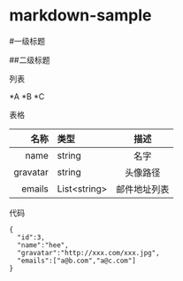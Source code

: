 markdown-sample
===============

#一级标题

##二级标题

列表

*A
*B
*C

表格

名称|类型|描述
--:|:--|:--:
name|string|名字
gravatar|string|头像路径
emails|List&lt;string&gt;|邮件地址列表


代码

    {
      "id":3,
      "name":"hee",
      "gravatar":"http://xxx.com/xxx.jpg",
      "emails":["a@b.com","a@c.com"]
    }

